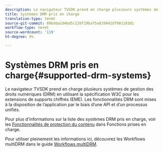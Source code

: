 ```yaml
---
description: Le navigateur TVSDK prend en charge plusieurs systèmes de gestion des droits numériques (DRM) en utilisant la spécification W3C pour les extensions de supports chiffrés (EME). Les fonctionnalités DRM sont mises à la disposition de l’application par le biais d’une API et d’un processus unifiés.
title: Systèmes DRM pris en charge
translation-type: tm+mt
source-git-commit: 89bdda1d4bd5c126f19ba75a819942df901183d1
workflow-type: tm+mt
source-wordcount: '119'
ht-degree: 0%

---
```



# Systèmes DRM pris en charge{#supported-drm-systems}

Le navigateur TVSDK prend en charge plusieurs systèmes de gestion des droits numériques (DRM) en utilisant la spécification W3C pour les extensions de supports chiffrés (EME). Les fonctionnalités DRM sont mises à la disposition de l’application par le biais d’une API et d’un processus unifiés.

Pour plus d’informations sur la liste des systèmes DRM pris en charge, voir les [Fonctionnalités de protection du contenu](../../../release-notes/tvsdk-24-browser.md#table-hls-content-protection-features) dans Fonctions prises en charge.

Pour utiliser pleinement les informations ici, découvrez les Workflows multiDRM dans le guide [Workflows multiDRM](https://helpx.adobe.com/content/dam/help/en/primetime/drm/drm_multi_drm_workflows.pdf).
